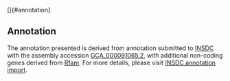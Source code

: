 []{#annotation}

Annotation
----------

The annotation presented is derived from annotation submitted to
[INSDC](http://www.insdc.org) with the assembly accession
[GCA\_000091065.2](http://www.ebi.ac.uk/ena/data/view/GCA_000091065.2),
with additional non-coding genes derived from
[Rfam](http://rfam.xfam.org/). For more details, please visit [INSDC
annotation
import](http://ensemblgenomes.org/info/data/insdc_annotation).
